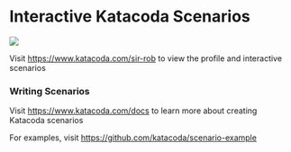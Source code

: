 # Interactive Katacoda Scenarios

[![](http://shields.katacoda.com/katacoda/sir-rob/count.svg)](https://www.katacoda.com/sir-rob "Get your profile on Katacoda.com")

Visit https://www.katacoda.com/sir-rob to view the profile and interactive scenarios

### Writing Scenarios
Visit https://www.katacoda.com/docs to learn more about creating Katacoda scenarios

For examples, visit https://github.com/katacoda/scenario-example
